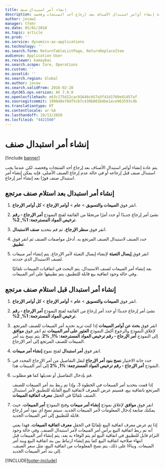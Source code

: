 ```yaml
---
title: إنشاء أمر استبدال صنف
description: يتم عادة إنشاء أوامر استبدال الأصناف بعد إرجاع أحد المنتجات وفحصه.
author: josaw1
manager: tfehr
ms.date: 05/01/2018
ms.topic: article
ms.prod: ''
ms.service: dynamics-ax-applications
ms.technology: ''
ms.search.form: ReturnTableListPage, ReturnReplaceItem
audience: Application User
ms.reviewer: kamaybac
ms.search.scope: Core, Operations
ms.custom: ''
ms.assetid: ''
ms.search.region: Global
ms.author: josaw
ms.search.validFrom: 2016-02-28
ms.dyn365.ops.version: AX 7.0.0
ms.openlocfilehash: e63c175d12cac91648cb57a3f41d1769e81d57af
ms.sourcegitcommit: 199848e78df5cb7c439b001bdbe1ece963593cdb
ms.translationtype: HT
ms.contentlocale: ar-SA
ms.lasthandoff: 10/13/2020
ms.locfileid: "4421560"
---
```

# <a name="create-an-item-replacement-order"></a>إنشاء أمر استبدال صنف 

[!include [banner](../includes/banner.md)]


يتم عادة إنشاء أوامر استبدال الأصناف بعد إرجاع أحد المنتجات وفحصه. لكن عندما يجب استبدال صنف قبل إرجاعه أو في حالة عدم إرجاع الصنف الأصلي، فإنه يمكن إنشاء أمر استبدال صنف فورًا بعد إنشاء أمر إرجاع.

## <a name="create-a-replacement-order-after-you-receive-an-item-that-is-returned"></a>إنشاء أمر استبدال بعد استلام صنف مرتجع

1.  انقر فوق **المبيعات والتسويق** \> **عام** \> **أوامر الإرجاع** \> **كل أوامر الإرجاع**.

2.  نشئ أمر إرجاع جديدًا أو حدد أمرًا مرتجعًا من القائمة لفتح النموذج **أمر الإرجاع - ‏‫رقم ترخيص المواد المسترجعة‬: %1, %2**.

3.  انقر فوق **سطر الإرجاع**، ثم قم بتحديد **صنف الاستبدال**.

4.  حدد الصنف لاستبدال الصنف المرتجع به. أدخل مواصفات الصنف ثم انقر فوق **تطبيق**.

5.  انقر فوق **إيصال التعبئة** لإنشاء إيصال التعبئة لأمر الإرجاع. يتم إنشاء أمر مبيعات لصنف الاستبدال الذي حددته.
    
    بعد إنشاء أمر المبيعات لصنف الاستبدال، يتم البحث في اتفاقيات المبيعات تلقائيًا وفي حالة وجود اتفاقية بيع قابلة للتطبيق، يتم تطبيقها على أمر المبيعات.

## <a name="create-a-replacement-order-before-you-receive-an-item-that-will-be-returned"></a>إنشاء أمر استبدال قبل استلام صنف مرتجع

1.  انقر فوق **المبيعات والتسويق** \> **عام** \> **أوامر الإرجاع** \> **كل أوامر الإرجاع**.

2.  نشئ أمر إرجاع جديدًا أو حدد أمر إرجاع من القائمة لفتح النموذج **أمر الإرجاع - ‏‫رقم ترخيص المواد المسترجعة‬: %1, %2**.

3.  انقر فوق **بحث عن أوامر المبيعات** إذا كنت تريد تحديد أمر المبيعات للصنف المرتجع. أكمل النموذج **العثور على أمر المبيعات** ثم انقر فوق **موافق‏‎** لإغلاق النموذج والرجوع إلى النموذج **أمر الإرجاع - رقم ترخيص المواد المسترجعة: %1, %2**. يتم نسخ بند أمر المبيعات للصنف المرتجع إلى أمر الإرجاع.

4.  انقر فوق **أمر استبدال** لفتح نموج **إنشاء أمر مبيعات**.

5.  حدد خانة الاختيار **نسخ بنود أمر الإرجاع** لنقل التفاصيل من أمر الإرجاع المحدد في النموذج **أمر الإرجاع - رقم ترخيص المواد المسترجعة: %1, %2** إلى أمر المبيعات هذا.

6.  قم بإدخال التفاصيل أو تعديلها كما هو مطلوب.
    
    إذا قمت بتحديد أمر المبيعات في الخطوة 3، وإذا تم ربط بند أمر المبيعات للصنف المرتجع باتفاقية بيع، فسيتم عرض المعرف لاتفاقية البيع القابلة للتطبيق لأمر استبدال الصنف تلقائيًا في الحقل **معرف اتفاقية المبيعات**.

7.  انقر فوق **موافق** لإغلاق نموذج **إنشاء أمر مبيعات** وفتح النموذج **أمر المبيعات**، حيث يمكنك متابعة إدخال المعلومات لأمر المبيعات الجديد. سيتم نسخ أي بنود أمر إرجاع قابلة للتطبيق إلى أمر المبيعات الجديد. 
    
    إذا تم عرض معرف اتفاقية البيع تلقائيًا في الحقل **معرف اتفاقية المبيعات**، فهذا يعني أنه تم ربط اتفاقية البيع برأس أمر المبيعات لأمر استبدال الصنف. وفي حالة وجود التزام قابل للتطبيق في اتفاقية البيع لم يتم الوفاء به بعد، يتم إنشاء أمر المبيعات قبل انتهاء صلاحية اتفاقية البيع كما يتم إنشاء ارتباط بين بند اتفاقية البيع وبند أمر المبيعات. وبناءًا على ذلك، يتم نسخ المعلومات من اتفاقية البيع، مثل سعر الصنف، إلى بند أمر المبيعات الجديد. 
  




[!INCLUDE[footer-include](../../includes/footer-banner.md)]